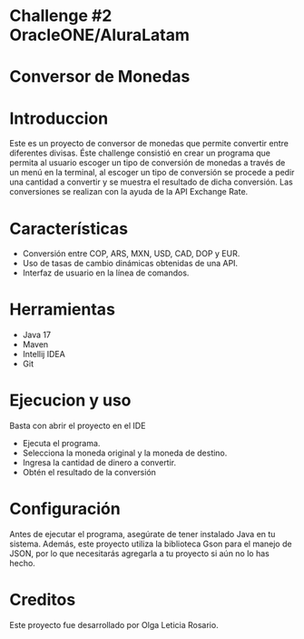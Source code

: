 # Challenge #2 OracleONE/AluraLatam

# Conversor de Monedas

# Introduccion 
Este es un proyecto de conversor de monedas que permite convertir entre diferentes divisas. Éste challenge consistió en crear un programa que permita al usuario escoger un tipo de conversión de monedas a través de un menú en la terminal, al escoger un tipo de conversión se procede a pedir una cantidad a convertir y se muestra el resultado de dicha conversión. Las conversiones se realizan con la ayuda de la API Exchange Rate.

# Características 
- Conversión entre COP, ARS, MXN, USD, CAD, DOP y EUR.
- Uso de tasas de cambio dinámicas obtenidas de una API. 
- Interfaz de usuario en la línea de comandos.

# Herramientas

- Java 17 
- Maven
- Intellij IDEA
- Git 

# Ejecucion y uso
Basta con abrir el proyecto en el IDE 
- Ejecuta el programa.
- Selecciona la moneda original y la moneda de destino.
- Ingresa la cantidad de dinero a convertir.
- Obtén el resultado de la conversión

# Configuración
Antes de ejecutar el programa, asegúrate de tener instalado Java en tu sistema. Además, este proyecto utiliza la biblioteca Gson para el manejo de JSON, por lo que necesitarás agregarla a tu proyecto si aún no lo has hecho.

# Creditos 

Este proyecto fue desarrollado por Olga Leticia Rosario.
